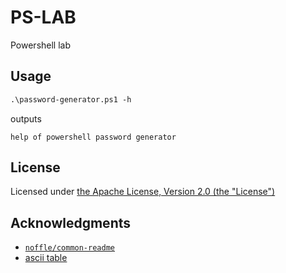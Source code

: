 # PS-LAB 

Powershell lab

## Usage

```ps
.\password-generator.ps1 -h
```

outputs

```
help of powershell password generator
```

## License

Licensed under [the Apache License, Version 2.0 (the "License")](LICENSE.txt)

## Acknowledgments

- [`noffle/common-readme`](https://github.com/noffle/common-readme)
- [ascii table](https://www.asciitable.com/)

